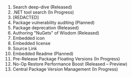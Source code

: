 1. Search deep-dive (Released)
1. .NET tool search (In Progress)
1. [REDACTED]
1. Package vulnerability auditing (Planned)
1. Package deprecation (Released)
1. Authoring "NuGets" of Wisdom (Released)
1. Embedded icon
1. Embedded license
1. Source Link
1. Embedded Readme (Planned)
1. Pre-Release Package Floating Versions (In Progress)
1. No-Op Restore Performance Boost (Released – Preview)
1. Central Package Version Management (In Progress)



